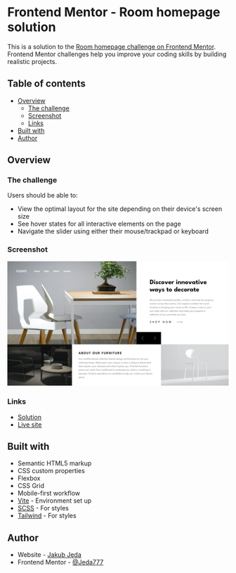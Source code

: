 # Frontend Mentor - Room homepage solution

This is a solution to the [Room homepage challenge on Frontend Mentor](https://www.frontendmentor.io/challenges/room-homepage-BtdBY_ENq). Frontend Mentor challenges help you improve your coding skills by building realistic projects.

## Table of contents

- [Overview](#overview)
  - [The challenge](#the-challenge)
  - [Screenshot](#screenshot)
  - [Links](#links)
- [Built with](#built-with)
- [Author](#author)

## Overview

### The challenge

Users should be able to:

- View the optimal layout for the site depending on their device's screen size
- See hover states for all interactive elements on the page
- Navigate the slider using either their mouse/trackpad or keyboard

### Screenshot

![](./Screenshot.png)

### Links

- [Solution](https://www.frontendmentor.io/solutions/rome-homepage-scss-tailwindcss-uHP_8z_oG6)
- [Live site](https://resonant-axolotl-3c7113.netlify.app/)

## Built with

- Semantic HTML5 markup
- CSS custom properties
- Flexbox
- CSS Grid
- Mobile-first workflow
- [Vite](https://vitejs.dev/) - Environment set up
- [SCSS](https://sass-lang.com/) - For styles
- [Tailwind](https://tailwindcss.com/) - For styles

## Author

- Website - [Jakub Jęda](https://github.com/Jeda777)
- Frontend Mentor - [@Jeda777](https://www.frontendmentor.io/profile/Jeda777)
